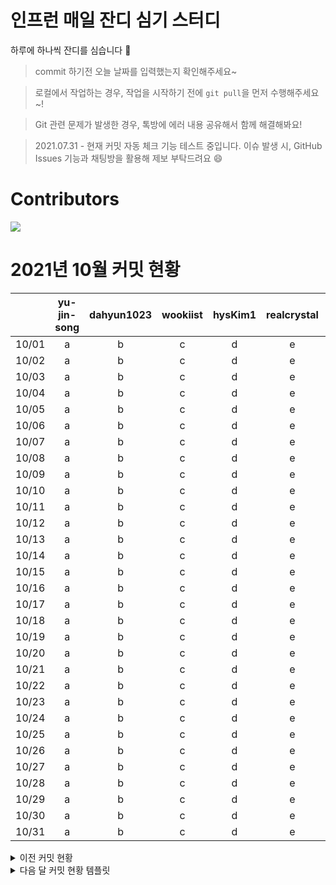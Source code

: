 # 인프런 매일 잔디 심기 스터디

하루에 하나씩 잔디를 심습니다 🌱

> commit 하기전 오늘 날짜를 입력했는지 확인해주세요~

> 로컬에서 작업하는 경우, 작업을 시작하기 전에 `git pull`을 먼저 수행해주세요~!

> Git 관련 문제가 발생한 경우, 톡방에 에러 내용 공유해서 함께 해결해봐요!

> 2021.07.31 - 현재 커밋 자동 체크 기능 테스트 중입니다. 이슈 발생 시, GitHub Issues 기능과 채팅방을 활용해 제보 부탁드려요 😄

# Contributors
<a href="https://github.com/Inflearn-everyday/study/graphs/contributors">
  <img src="https://contrib.rocks/image?repo=Inflearn-everyday/study" />
</a>

# 2021년 10월 커밋 현황 
|       | yu-jin-song | dahyun1023 | wookiist | hysKim1 | realcrystal | yeGenieee | Le0sy | SimEunJu |
|:-----:|:-----------:|:----------:|:--------:|:-------:|:-----------:|:---------:|:-----:|:--------:|
| 10/01 |      a      |      b     |     c    |    d    |      e      |     f     |   g   |     h    |
| 10/02 |      a      |      b     |     c    |    d    |      e      |     f     |   g   |     h    |
| 10/03 |      a      |      b     |     c    |    d    |      e      |     f     |   g   |     h    |
| 10/04 |      a      |      b     |     c    |    d    |      e      |     f     |   g   |     h    |
| 10/05 |      a      |      b     |     c    |    d    |      e      |     f     |   g   |     h    |
| 10/06 |      a      |      b     |     c    |    d    |      e      |     ✅     |   g   |     h    |
| 10/07 |      a      |      b     |     c    |    d    |      e      |     ✅     |   g   |     h    |
| 10/08 |      a      |      b     |     c    |    d    |      e      |     f     |   g   |     h    |
| 10/09 |      a      |      b     |     c    |    d    |      e      |     f     |   g   |     h    |
| 10/10 |      a      |      b     |     c    |    d    |      e      |     f     |   g   |     h    |
| 10/11 |      a      |      b     |     c    |    d    |      e      |     f     |   g   |     h    |
| 10/12 |      a      |      b     |     c    |    d    |      e      |     f     |   g   |     h    |
| 10/13 |      a      |      b     |     c    |    d    |      e      |     f     |   g   |     h    |
| 10/14 |      a      |      b     |     c    |    d    |      e      |     f     |   g   |     h    |
| 10/15 |      a      |      b     |     c    |    d    |      e      |     f     |   g   |     h    |
| 10/16 |      a      |      b     |     c    |    d    |      e      |     f     |   g   |     h    |
| 10/17 |      a      |      b     |     c    |    d    |      e      |     f     |   g   |     h    |
| 10/18 |      a      |      b     |     c    |    d    |      e      |     f     |   g   |     h    |
| 10/19 |      a      |      b     |     c    |    d    |      e      |     f     |   g   |     h    |
| 10/20 |      a      |      b     |     c    |    d    |      e      |     f     |   g   |     h    |
| 10/21 |      a      |      b     |     c    |    d    |      e      |     f     |   g   |     h    |
| 10/22 |      a      |      b     |     c    |    d    |      e      |     f     |   g   |     h    |
| 10/23 |      a      |      b     |     c    |    d    |      e      |     f     |   g   |     h    |
| 10/24 |      a      |      b     |     c    |    d    |      e      |     f     |   g   |     h    |
| 10/25 |      a      |      b     |     c    |    d    |      e      |     f     |   g   |     h    |
| 10/26 |      a      |      b     |     c    |    d    |      e      |     f     |   g   |     h    |
| 10/27 |      a      |      b     |     c    |    d    |      e      |     f     |   g   |     h    |
| 10/28 |      a      |      b     |     c    |    d    |      e      |     f     |   g   |     h    |
| 10/29 |      a      |      b     |     c    |    d    |      e      |     f     |   g   |     h    |
| 10/30 |      a      |      b     |     c    |    d    |      e      |     f     |   g   |     h    |
| 10/31 |      a      |      b     |     c    |    d    |      e      |     f     |   g   |     h    |

<details>
<summary>이전 커밋 현황</summary>

# 2021년 9월 커밋 현황 
|       | yu-jin-song | dahyun1023 | wookiist | hysKim1 | realcrystal | yeGenieee | Le0sy | SimEunJu |
|:-----:|:-----------:|:----------:|:--------:|:-------:|:-----------:|:---------:|:-----:|:--------:|
| 09/01 |      a      |      ✅     |     c    |    d    |      e      |     ✅     |   ✅   |     h    |
| 09/02 |      a      |      ✅     |     ✅    |    d    |      e      |     f     |   g   |     ✅    |
| 09/03 |      a      |      ✅     |     ✅    |    d    |      e      |     f     |   g   |     h    |
| 09/04 |      a      |      b     |     ✅    |    d    |      e      |     ✅     |   g   |     h    |
| 09/05 |      a      |      b     |     ✅    |    d    |      e      |     ✅     |   g   |     h    |
| 09/06 |      a      |      b     |     ✅    |    d    |      e      |     f     |   g   |     h    |
| 09/07 |      a      |      b     |     ✅    |    d    |      e      |     ✅     |   ✅   |     h    |
| 09/08 |      a      |      b     |     ✅    |    d    |      e      |     ✅     |   ✅   |     h    |
| 09/09 |      a      |      b     |     ✅    |    d    |      e      |     ✅     |   ✅   |     ✅    |
| 09/10 |      a      |      b     |     c    |    d    |      e      |     ✅     |   ✅   |     ✅    |
| 09/11 |      a      |      b     |     ✅    |    d    |      e      |     ✅     |   ✅   |     ✅    |
| 09/12 |      a      |      b     |     ✅    |    d    |      e      |     ✅     |   ✅   |     h    |
| 09/13 |      a      |      b     |     c    |    d    |      e      |     ✅     |   ✅   |     ✅    |
| 09/14 |      a      |      b     |     c    |    d    |      e      |     f     |   ✅   |     h    |
| 09/15 |      a      |      b     |     ✅    |    d    |      e      |     ✅     |   g   |     ✅    |
| 09/16 |      a      |      b     |     ✅    |    d    |      e      |     ✅     |   g   |     h    |
| 09/17 |      a      |      b     |     c    |    d    |      e      |     ✅     |   g   |     h    |
| 09/18 |      a      |      b     |     c    |    d    |      e      |     f     |   g   |     ✅    |
| 09/19 |      a      |      b     |     ✅    |    d    |      e      |     f     |   g   |     h    |
| 09/20 |      a      |      b     |     c    |    d    |      e      |     f     |   g   |     h    |
| 09/21 |      a      |      b     |     c    |    d    |      e      |     ✅     |   g   |     h    |
| 09/22 |      a      |      b     |     c    |    d    |      e      |     ✅     |   g   |     h    |
| 09/23 |      a      |      b     |     ✅    |    d    |      e      |     f     |   g   |     h    |
| 09/24 |      a      |      b     |     ✅    |    d    |      e      |     f     |   g   |     h    |
| 09/25 |      a      |      b     |     c    |    d    |      e      |     f     |   g   |     h    |
| 09/26 |      a      |      b     |     c    |    d    |      e      |     f     |   g   |     h    |
| 09/27 |      a      |      b     |     c    |    d    |      e      |     f     |   g   |     ✅    |
| 09/28 |      a      |      b     |     c    |    d    |      e      |     f     |   g   |     ✅    |
| 09/29 |      a      |      b     |     c    |    d    |      e      |     f     |   g   |     h    |
| 09/30 |      a      |      b     |     c    |    d    |      e      |     f     |   g   |     h    |
  
# 2021년 8월 커밋 현황 
|       | yu-jin-song | dahyun1023 | wookiist | hysKim1 | realcrystal | yeGenieee | Le0sy | SimEunJu |
|:-----:|:-----------:|:----------:|:--------:|:-------:|:-----------:|:---------:|:-----:|:--------:|
| 08/01 |      ✅      |      b     |     ✅    |    d    |      e      |     ✅     |   ✅   |     ✅    |
| 08/02 |      ✅      |      ✅     |     ✅    |     ✅    |      e      |     ✅     |   ✅   |     ✅    |
| 08/03 |      a      |      ✅     |     ✅    |    ✅    |      e      |     ✅     |   ✅   |     h    |
| 08/04 |      a      |      ✅     |     ✅    |    ✅    |      e      |     f     |   ✅   |     ✅    |
| 08/05 |      a      |      ✅     |     ✅    |    ✅    |      ✅      |     ✅     |   ✅   |     ✅    |
| 08/06 |      a      |      b     |     ✅    |    ✅    |      ✅      |     ✅     |   ✅   |     h    |
| 08/07 |      a      |      ✅     |     ✅    |    ✅    |      ✅      |     f     |   ✅   |     ✅    |
| 08/08 |      a      |      b     |     ✅    |    ✅    |      ✅      |     ✅     |   ✅   |     ✅    |
| 08/09 |      a      |      b     |     ✅    |    d    |      ✅      |     f     |   ✅   |     ✅    |
| 08/10 |      a      |      b     |     c    |    ✅    |      ✅      |     ✅     |   g   |     ✅    |
| 08/11 |      a      |      b     |     ✅    |    d    |      ✅      |     ✅     |   g   |     h    |
| 08/12 |      a      |      b     |     c    |    ✅    |      ✅      |     ✅     |   g   |     ✅    |
| 08/13 |      a      |      ✅     |     c    |  ✅    |      ✅      |     ✅     |   ✅   |     h    |
| 08/14 |      a      |      b     |     ✅    |    ✅    |      e      |     ✅     |   ✅   |     ✅    |
| 08/15 |      a      |      ✅     |     ✅    |    ✅    |      ✅      |     f     |   ✅   |     ✅    |
| 08/16 |      a      |      ✅     |     ✅    |    ✅    |      ✅      |     ✅     |   g   |     h    |
| 08/17 |      a      |      ✅     |     ✅    |    d    |      ✅      |     ✅     |   g   |     ✅    |
| 08/18 |      a      |      ✅     |     c    |    ✅    |      e      |     ✅     |   ✅   |     h    |
| 08/19 |      a      |      b     |     ✅    |    d    |      ✅      |     ✅     |   ✅   |     ✅    |
| 08/20 |      a      |      ✅     |     ✅    |    ✅    |      ✅      |     ✅     |   ✅   |     h    |
| 08/21 |      a      |      b     |     ✅    |    d    |      e      |     ✅     |   ✅   |     ✅    |
| 08/22 |      a      |      b     |     c    |    d    |      e      |     ✅     |   ✅   |     ✅    |
| 08/23 |      a      |      ✅     |     ✅    |    d    |      e      |     ✅     |   ✅   |     h    |
| 08/24 |      a      |      b     |     ✅    |    d    |      e      |     ✅     |   g   |     ✅    |
| 08/25 |      a      |      ✅     |     ✅    |    ✅    |      e      |     ✅     |   ✅   |     ✅    |
| 08/26 |      a      |      ✅     |     ✅    |    d    |      e      |     ✅     |   g   |     h    |
| 08/27 |      a      |      b     |     ✅    |    d    |      e      |     ✅     |   ✅   |     h    |
| 08/28 |      a      |      b     |     ✅    |    d    |      e      |     f     |   ✅   |     ✅    |
| 08/29 |      a      |      b     |     c    |    ✅    |      e      |     ✅     |   ✅   |     ✅    |
| 08/30 |      a      |      ✅     |     ✅    |    d    |      e      |     f     |   ✅   |     h    |
| 08/31 |      a      |      b     |     ✅    |    d    |      e      |     ✅     |   g   |     ✅    |

# 2021년 7월 커밋 현황
|       | yu-jin-song | dahyun1023 | wookiist | hysKim1 | realcrystal | yeGenieee | Le0sy | SimEunJu |
|:-----:|:-----------:|:----------:|:--------:|:-------:|:-----------:|:---------:|:-----:|:--------:|
| 07/26 |      ✅      |      ✅     |     ✅    |    ✅   |      ✅    |     ✅     |   ✅   |    ✅    |
| 07/27 |      ✅      |      ✅     |     ✅    |    ✅   |      ✅      |     ✅     |   ✅   |     ✅    |
| 07/28 |      ✅      |      ✅     |     ✅    |    d   |      ✅      |     f     |   ✅   |     h    |
| 07/29 |      ✅      |      ✅     |     ✅    |    ✅    |      ✅      |     ✅     |   ✅   |     ✅    |
| 07/30 |      ✅      |      ✅     |     c    |    ✅   |      ✅      |     ✅     |   ✅   |     ✅    |
| 07/31 |      ✅      |      ✅     |     ✅    |    ✅    |      ✅      |     ✅     |   ✅   |     ✅    |

</div>
</details>

<details>
<summary>다음 달 커밋 현황 템플릿</summary>
  
# 2021년 11월 커밋 현황 
|       | yu-jin-song | dahyun1023 | wookiist | hysKim1 | realcrystal | yeGenieee | Le0sy | SimEunJu |
|:-----:|:-----------:|:----------:|:--------:|:-------:|:-----------:|:---------:|:-----:|:--------:|
| 11/01 |      a      |      b     |     c    |    d    |      e      |     f     |   g   |     h    |
| 11/02 |      a      |      b     |     c    |    d    |      e      |     f     |   g   |     h    |
| 11/03 |      a      |      b     |     c    |    d    |      e      |     f     |   g   |     h    |
| 11/04 |      a      |      b     |     c    |    d    |      e      |     f     |   g   |     h    |
| 11/05 |      a      |      b     |     c    |    d    |      e      |     f     |   g   |     h    |
| 11/06 |      a      |      b     |     c    |    d    |      e      |     f     |   g   |     h    |
| 11/07 |      a      |      b     |     c    |    d    |      e      |     f     |   g   |     h    |
| 11/08 |      a      |      b     |     c    |    d    |      e      |     f     |   g   |     h    |
| 11/09 |      a      |      b     |     c    |    d    |      e      |     f     |   g   |     h    |
| 11/10 |      a      |      b     |     c    |    d    |      e      |     f     |   g   |     h    |
| 11/11 |      a      |      b     |     c    |    d    |      e      |     f     |   g   |     h    |
| 11/12 |      a      |      b     |     c    |    d    |      e      |     f     |   g   |     h    |
| 11/13 |      a      |      b     |     c    |    d    |      e      |     f     |   g   |     h    |
| 11/14 |      a      |      b     |     c    |    d    |      e      |     f     |   g   |     h    |
| 11/15 |      a      |      b     |     c    |    d    |      e      |     f     |   g   |     h    |
| 11/16 |      a      |      b     |     c    |    d    |      e      |     f     |   g   |     h    |
| 11/17 |      a      |      b     |     c    |    d    |      e      |     f     |   g   |     h    |
| 11/18 |      a      |      b     |     c    |    d    |      e      |     f     |   g   |     h    |
| 11/19 |      a      |      b     |     c    |    d    |      e      |     f     |   g   |     h    |
| 11/20 |      a      |      b     |     c    |    d    |      e      |     f     |   g   |     h    |
| 11/21 |      a      |      b     |     c    |    d    |      e      |     f     |   g   |     h    |
| 11/22 |      a      |      b     |     c    |    d    |      e      |     f     |   g   |     h    |
| 11/23 |      a      |      b     |     c    |    d    |      e      |     f     |   g   |     h    |
| 11/24 |      a      |      b     |     c    |    d    |      e      |     f     |   g   |     h    |
| 11/25 |      a      |      b     |     c    |    d    |      e      |     f     |   g   |     h    |
| 11/26 |      a      |      b     |     c    |    d    |      e      |     f     |   g   |     h    |
| 11/27 |      a      |      b     |     c    |    d    |      e      |     f     |   g   |     h    |
| 11/28 |      a      |      b     |     c    |    d    |      e      |     f     |   g   |     h    |
| 11/29 |      a      |      b     |     c    |    d    |      e      |     f     |   g   |     h    |
| 11/30 |      a      |      b     |     c    |    d    |      e      |     f     |   g   |     h    |
  
</div>
</details>

